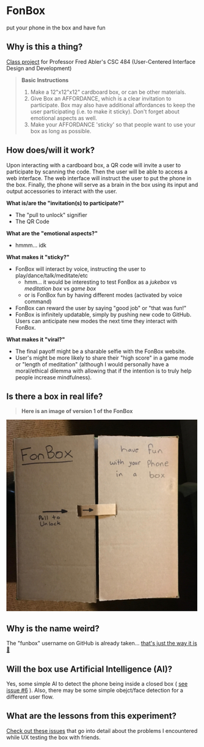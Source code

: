 # FonBox
put your phone in the box and have fun

## Why is this a thing?
[Class project][class_spreadsheet] for Professor Fred Abler's CSC 484 (User-Centered Interface Design and Development)

> **Basic Instructions**
> 1) Make a 12"x12"x12" cardboard box, or can be other materials.
> 2) Give Box an AFFORDANCE, which is a clear invitation to participate. Box may also have additional affordances to keep the user participating (i.e. to make it sticky). Don't forget about emotional aspects as well.
> 3) Make your AFFORDANCE 'sticky' so that people want to use your box as long as possible.

## How does/will it work?
Upon interacting with a cardboard box, a QR code will invite a user to participate by scanning the code. Then the user will be able to access a web interface. The web interface will instruct the user to put the phone in the box. Finally, the phone will serve as a brain in the box using its input and output accessories to interact with the user. 

**What is/are the "invitation(s) to participate?"**
* The "pull to unlock" signifier
* The QR Code

**What are the "emotional aspects?"**
* hmmm... idk

**What makes it "sticky?"**
* FonBox will interact by voice, instructing the user to play/dance/talk/meditate/etc
  * hmm... it would be interesting to test FonBox as a _jukebox_ vs _meditation box_ vs _game box_
  * or is FonBox fun by having different modes (activated by voice command)
* FonBox can reward the user by saying "good job" or "that was fun!"
* FonBox is infinitely updatable, simply by pushing new code to GitHub. Users can anticipate new modes the next time they interact with FonBox.

**What makes it "viral?"**
* The final payoff might be a sharable selfie with the FonBox website.
* User's might be more likely to share their "high score" in a game mode or "length of meditation" (although I would personally have a moral/ethical dilemma with allowing that if the intention is to truly help people increase mindfulness). 


## Is there a box in real life?
> **Here is an image of version 1 of the FonBox**
<img src="https://raw.githubusercontent.com/fonbox/fonbox/master/fonbox_the_box_v1.jpg" alt="a pixture of the real life FonBox" width="500px" height="500px">


## Why is the name weird?
The "funbox" username on GitHub is already taken... [that's just the way it is 🎵][the_way_it_is]

## Will the box use Artificial Intelligence (AI)?
Yes, some simple AI to detect the phone being inside a closed box ( [see issue #6][i6] ). Also, there may be some simple obejct/face detection for a different user flow. 

## What are the lessons from this experiment?
[Check out these issues][lessons_learned] that go into detail about the problems I encountered while UX testing the box with friends. 



<!--- link tags --->

[class_spreadsheet]: https://docs.google.com/spreadsheets/d/1Eyplhlz9zeHBEaIwRIYHkUTHgKzgI83JgV6KKFnPwtY/edit#gid=0

[the_way_it_is]: https://youtu.be/cOeKidp-iWo?t=6

[lessons_learned]: https://github.com/fonbox/fonbox/issues?q=is%3Aopen+is%3Aissue+label%3Alessons_learned

<!--- issues --->
[i6]: /../../issues/6
